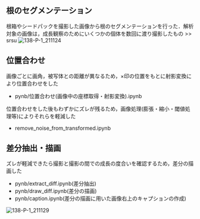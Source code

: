 ## 根のセグメンテーション

根箱やシードパックを撮影した画像から根のセグメンテーションを行った．解析対象の画像は，成長観察のためにいくつかの個体を数回に渡り撮影したもの >> srsu
![138-P-1_211124](https://user-images.githubusercontent.com/51512765/156523396-3497deec-07c6-449a-b543-686be297dc40.png)



## 位置合わせ

画像ごとに画角，被写体との距離が異なるため，×印の位置をもとに射影変換により位置合わせをした

* pynb/位置合わせ(画像中の座標取得・射影変換).ipynb

位置合わせをした後もわずかにズレが残るため，画像処理(膨張・縮小・閾値処理等)によりそれらを軽減した

* remove_noise_from_transformed.ipynb

## 差分抽出・描画

ズレが軽減できたら撮影と撮影の間での成長の度合いを確認するため，差分の描画した

* pynb/extract_diff.ipynb(差分抽出)
* pynb/draw_diff.ipynb(差分の描画)
* pynb/caption.ipynb(差分の描画に用いた画像右上のキャプションの作成)

![138-P-1_211129](https://user-images.githubusercontent.com/51512765/156688297-9decb6a6-71da-4781-8c18-63b5bcc51ede.png)